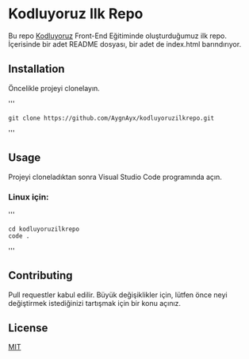 # **Kodluyoruz Ilk Repo**

Bu repo [Kodluyoruz](https://www.kodluyoruz.org/) Front-End Eğitiminde oluşturduğumuz ilk repo. İçerisinde bir adet README dosyası, bir adet de index.html barındırıyor.

## **Installation**

Öncelikle projeyi clonelayın. 

'''

    git clone https://github.com/AygnAyx/kodluyoruzilkrepo.git

'''
## **Usage**

Projeyi cloneladıktan sonra Visual Studio Code programında açın.

### Linux için:

'''

    cd kodluyoruzilkrepo
    code .

'''

## **Contributing**

Pull requestler kabul edilir. Büyük değişiklikler için, lütfen önce neyi değiştirmek istediğinizi tartışmak için bir konu açınız.

## **License**

[MIT](https://choosealicense.com/licenses/mit/)